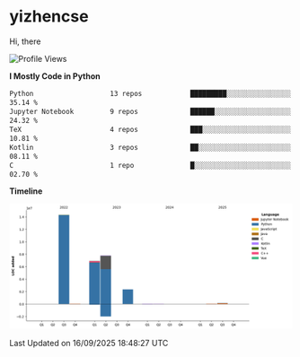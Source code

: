 # yizhencse


Hi, there

<!--START_SECTION:waka-->
![Profile Views](http://img.shields.io/badge/Profile%20Views-1-blue)

**I Mostly Code in Python** 

```text
Python                   13 repos            █████████░░░░░░░░░░░░░░░░   35.14 % 
Jupyter Notebook         9 repos             ██████░░░░░░░░░░░░░░░░░░░   24.32 % 
TeX                      4 repos             ███░░░░░░░░░░░░░░░░░░░░░░   10.81 % 
Kotlin                   3 repos             ██░░░░░░░░░░░░░░░░░░░░░░░   08.11 % 
C                        1 repo              █░░░░░░░░░░░░░░░░░░░░░░░░   02.70 % 
```



**Timeline**

![Lines of Code chart](https://raw.githubusercontent.com/yizhencse/yizhencse/main/assets/bar_graph.png)


 Last Updated on 16/09/2025 18:48:27 UTC
<!--END_SECTION:waka-->

